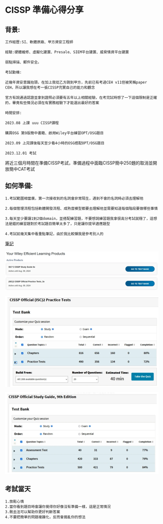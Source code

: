CISSP 準備心得分享
===    
背景:
---

    工作經歷:SI、軟體原廠、甲方資安工程師

    經驗:硬體維修、虛擬化建置、Presale、SIEM平台建置、威脅情資平台建置

    弱點掃描、郵件安全。

    考試動機:

    近幾年資安意識抬頭，在加上我從乙方跳到甲方，先前已有考過CEH v11但被笑稱paper CEH，所以讓我想在考一張CISSP充實自己的能力和觀念

    官方有說通過認證並拿到證照必須要有五年以上相關經驗，在考完試時想了一下這個限制是正確的，畢竟有些情況必須在有實務經驗下才能選出最好的答案

    時間安排:

    2023.08 上課 uuu CISSP課程

    購買OSG 第9版簡中書籍、啟用Wiley平台練習OPT/OSG題目

    2023.09 上完課後每天至少看4小時的OSG搭配OPT/OSG題目

    2023.12.01 考試

將近三個月時間在準備CISSP考試，準備過程中面臨CISSP簡中250題的取消並開放簡中CAT考試

 如何準備:
---
    1.考試範圍相當廣，第一次接收到的名詞會非常陌生，遇到不會的名詞時必須去理解他

    2.每個管理流程包括軟體開發流程、成熟度模型都要去理解他並需要知道每個階段要做哪些事情

    3.每天至少要讀1到2個domain，並搭配練習題，不要想說練習題我拿很高分考試就穩了，這想法是錯的練習題對於考試題目簡單太多了，只是讓你提早適應題型

    4.考試前幾天集中看重點筆記，由於我比較懶我是參考別人的
    
[筆記](https://firmianay.gitbook.io/cissp-notes/d1_security_and_risk_management#%E4%BA%8C%E8%AF%84%E4%BC%B0%E5%92%8C%E5%BA%94%E7%94%A8%E5%AE%89%E5%85%A8%E6%B2%BB%E7%90%86%E5%8E%9F%E5%88%99 "游標顯示")
    

![image](https://github.com/favorite986141/jamescao/blob/main/%E8%9E%A2%E5%B9%95%E6%93%B7%E5%8F%96%E7%95%AB%E9%9D%A2%202023-12-06%20151004.png)

![image](https://github.com/favorite986141/jamescao/blob/d0bd26091680f8871543c38c0002d894724d51ce/%E8%9E%A2%E5%B9%95%E6%93%B7%E5%8F%96%E7%95%AB%E9%9D%A2%202023-12-06%20151014.png)

![image](https://github.com/favorite986141/jamescao/blob/d0bd26091680f8871543c38c0002d894724d51ce/%E8%9E%A2%E5%B9%95%E6%93%B7%E5%8F%96%E7%95%AB%E9%9D%A2%202023-12-06%20151023.png)

考試當天
---
    1.放鬆心情
    2.當你看到題目時會讓你覺得你好像沒有準備一樣，這是正常情況
    3.刪去法可以幫助你更好判斷答案
    4.不要把簡單的問題複雜化，反而會搗亂你的想法
